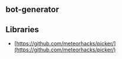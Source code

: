 ## bot-generator


## Libraries

* [https://github.com/meteorhacks/picker/](https://github.com/meteorhacks/picker/)


